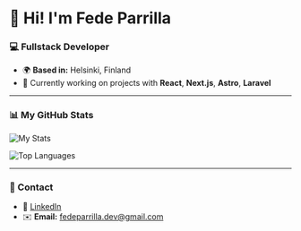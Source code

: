 # 👋 Hi! I'm Fede Parrilla

### 💻 Fullstack Developer
- 🌍 **Based in:** Helsinki, Finland  
- 🔭 Currently working on projects with **React**, **Next.js**, **Astro**, **Laravel**

---

### 📊 My GitHub Stats

![My Stats](https://github-readme-stats.vercel.app/api?username=fedeparrilla10&show_icons=true&theme=radical)

![Top Languages](https://github-readme-stats.vercel.app/api/top-langs/?username=fedeparrilla10&layout=compact&theme=radical)

---

### 🔗 Contact
- 💼 [LinkedIn](https://linkedin.com/in/fedeparrilla)
- ✉️ **Email:** fedeparrilla.dev@gmail.com
